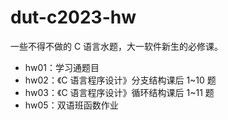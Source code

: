 # dut-c2023-hw
一些不得不做的 C 语言水题，大一软件新生的必修课。

- hw01：学习通题目
- hw02：《C 语言程序设计》分支结构课后 1~10 题
- hw03：《C 语言程序设计》循环结构课后 1~11 题
- hw05：双语班函数作业
